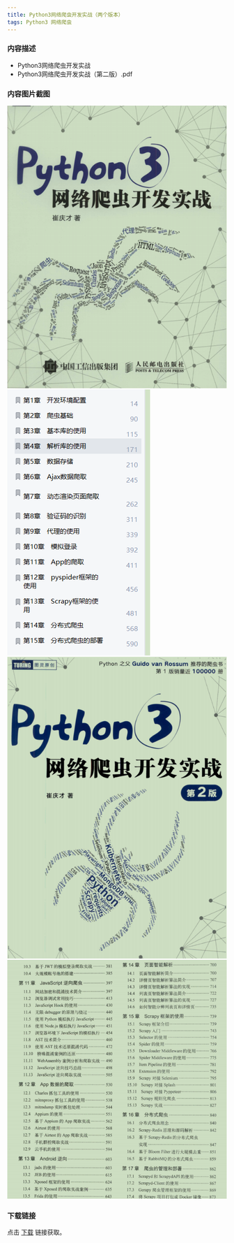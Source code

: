 ```yaml
---
title: Python3网络爬虫开发实战（两个版本）
tags: Python3 网络爬虫
---
```



### 内容描述

- Python3网络爬虫开发实战
- Python3网络爬虫开发实战（第二版）.pdf


### 内容图片截图

<img class="image image--xl" src="/assets/resource/python/2019-10-01-res-python-crawler-0.png"/>

<img class="image image--xl" src="/assets/resource/python/2019-10-01-res-python-crawler-1.png"/>

<img class="image image--xl" src="/assets/resource/python/2019-10-01-res-python-crawler-2.png"/>

<img class="image image--xl" src="/assets/resource/python/2019-10-01-res-python-crawler-3.png"/>


### 下载链接

点击 [下载](https://pan.baidu.com/s/1Hv2sEfsATOWtmrpwwfBdYQ?pwd=qjbc) 链接获取。


<br/>


